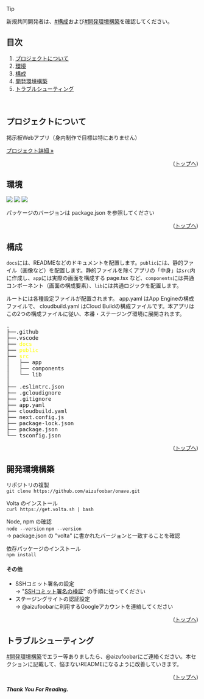 <div id="top"></div>

> [!TIP]
> 新規共同開発者は、[#構成](#構成)および[#開発環境構築](#開発環境構築)を確認してください。

## 目次

1. [プロジェクトについて](#プロジェクトについて)
2. [環境](#環境)
3. [構成](#構成)
4. [開発環境構築](#開発環境構築)
5. [トラブルシューティング](#トラブルシューティング)

</br>

## プロジェクトについて

掲示板Webアプリ（身内制作で目標は特にありません）

<a href="https://github.com/aizufoobar/onave/wiki">プロジェクト詳細 »</a>

<p align="right">(<a href="#top">トップへ</a>)</p>


## 環境

<p>
  <img src="https://img.shields.io/badge/-Next.js-000000.svg?logo=next.js&style=for-the-badge">
  <img src="https://img.shields.io/badge/-Typescript-black.svg?logo=typescript&style=for-the-badge">
  <img src="https://img.shields.io/badge/-App%20Engine-000000.svg?logo=google-cloud&style=for-the-badge">
</p>

パッケージのバージョンは package.json を参照してください

<p align="right">(<a href="#top">トップへ</a>)</p>


## 構成

`docs`には、READMEなどのドキュメントを配置します。`public`には、静的ファイル（画像など）を配置します。静的ファイルを除くアプリの「中身」は`src`内に作成し、`app`には実際の画面を構成する page.tsx など、`components`には共通コンポーネント（画面の構成要素）、`lib`には共通ロジックを配置します。

ルートには各種設定ファイルが配置されます。 app.yaml はApp Engineの構成ファイルで、 cloudbuild.yaml はCloud Buildの構成ファイルです。本アプリはこの2つの構成ファイルに従い、本番・ステージング環境に展開されます。

<!-- tree -a -I ".git|.next|node_modules|next-env.d.ts" -L 2 --dirsfirst -->
<pre>
.
├──.github
├──.vscode
├── <span style="color: yellow;">docs</span>
├── <span style="color: yellow;">public</span>
├── <span style="color: yellow;">src</span>
│   ├── app
│   ├── components
│   └── lib
│
├── .eslintrc.json
├── .gcloudignore
├── .gitignore
├── app.yaml
├── cloudbuild.yaml
├── next.config.js
├── package-lock.json
├── package.json
└── tsconfig.json
</pre>

<p align="right">(<a href="#top">トップへ</a>)</p>


## 開発環境構築

リポジトリの複製  
`git clone https://github.com/aizufoobar/onave.git`

Volta のインストール  
`curl https://get.volta.sh | bash`  

Node, npm の確認  
`node --version`
`npm --version`  
-> package.json の "volta" に書かれたバージョンと一致することを確認

依存パッケージのインストール  
`npm install`

#### その他

- SSHコミット署名の設定  
-> "[SSHコミット署名の検証](https://docs.github.com/ja/enterprise-cloud@latest/authentication/managing-commit-signature-verification/about-commit-signature-verification)" の手順に従ってください
- ステージングサイトの認証設定  
-> @aizufoobarに利用するGoogleアカウントを連絡してください

<p align="right">(<a href="#top">トップへ</a>)</p>


## トラブルシューティング

[#開発環境構築](#開発環境構築)でエラー等ありましたら、@aizufoobarにご連絡ください。本セクションに記載して、悩まないREADMEになるように改善していきます。

<p align="right">(<a href="#top">トップへ</a>)</p>


***Thank You For Reading.***